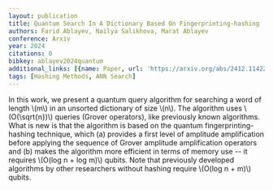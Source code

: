 ```yaml
---
layout: publication
title: Quantum Search In A Dictionary Based On Fingerprinting-hashing
authors: Farid Ablayev, Nailya Salikhova, Marat Ablayev
conference: Arxiv
year: 2024
citations: 0
bibkey: ablayev2024quantum
additional_links: [{name: Paper, url: 'https://arxiv.org/abs/2412.11422'}]
tags: [Hashing Methods, ANN Search]
---
```

In this work, we present a quantum query algorithm for searching a word of
length \\(m\\) in an unsorted dictionary of size \\(n\\). The algorithm uses
\\(O(\sqrt\{n\})\\) queries (Grover operators), like previously known algorithms.
  What is new is that the algorithm is based on the quantum
fingerprinting-hashing technique, which (a) provides a first level of amplitude
amplification before applying the sequence of Grover amplitude amplification
operators and (b) makes the algorithm more efficient in terms of memory use --
it requires \\(O(log n + log m)\\) qubits.
  Note that previously developed algorithms by other researchers without
hashing require \\(O(log n + m)\\) qubits.